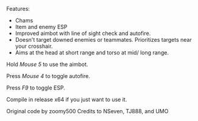 Features:

- Chams
- Item and enemy ESP
- Improved aimbot with line of sight check and autofire.
- Doesn't target downed enemies or teammates. Prioritizes targets near your crosshair.
- Aims at the head at short range and torso at mid/ long range.

Hold *Mouse 5* to use the aimbot.

Press *Mouse 4* to toggle autofire.

Press *F9* to toggle ESP.

Compile in release x64 if you just want to use it.

Original code by zoomy500
Credits to NSeven, TJ888, and UMO
